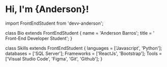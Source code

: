 #                                              Hi, I'm {Anderson}!

import FrontEndStudent from 'devv-anderson';

class Bio extends FrontEndStudent {
  name    = 'Anderson Barros';
  title   = ' Front-End Developer Student';
}

class Skills extends FrontEndStudent {
  languages = ['Javascript', 'Python'];
  databases = ['SQL Server'];
  Frameworks = ['ReactJs', 'Bootstrap'];
  Tools = ['Visual Studio Code', 'Figma', 'Git', 'Github'];
}


